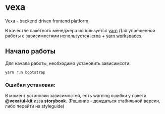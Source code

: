 # vexa
Vexa - backend driven frontend platform

В качестве пакетного менеджера используется [yarn](https://yarnpkg.com/)
Для упрещенной работы с зависимостями используется [lerna](https://lerna.js.org/) + [yarn workspaces](https://classic.yarnpkg.com/lang/en/docs/workspaces/).


## Начало работы
Для начала работы, необходимо установить зависимсоти.
```
yarn run bootstrap
```


### Ошибки установки:
В момент установки зависимостей, есть warning ошибки у пакета **@vexa/ui-kit** изза **storybook**. (Решение - дождаться стабильной версии, либо перейти на styleguide)